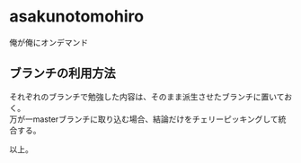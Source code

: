 # asakunotomohiro
俺が俺にオンデマンド

## ブランチの利用方法
それぞれのブランチで勉強した内容は、そのまま派生させたブランチに置いておく。  
万が一masterブランチに取り込む場合、結論だけをチェリーピッキングして統合する。  


以上。
